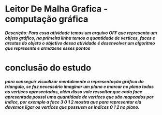 # Leitor De Malha Grafica - computação gráfica

<h5> 
  Descrição: Para essa atividade temos um arquivo OFF que representa um objeto gráfico, na primeira linha temos a quantidade de vertices, faces e arestas do objeto 
  o objetivo dessa atividade é desenvolver um algoritmo que represente e armazene esses pontos 
</h5>

# conclusão do estudo

<h5>
  para conseguir visualizar mentalmente a representação gráfica do triangulo, se faz necessário imaginar um plano e marcar no plano todos os vertices apresentados, além disso vale ressaltar que cada face apresentada posssi uma quantidade de vertices que são mapeados por indice, por exemplo a face 3 0 1 2 mostra que para representar ela devemos ligar os vertices que possuem os indices 0 1 2 no plano.
</h5>


